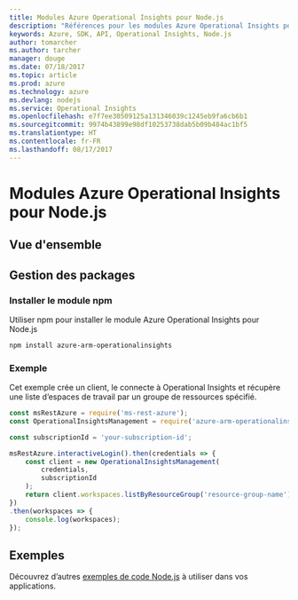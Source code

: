 ```yaml
---
title: Modules Azure Operational Insights pour Node.js
description: "Références pour les modules Azure Operational Insights pour Node.js"
keywords: Azure, SDK, API, Operational Insights, Node.js
author: tomarcher
ms.author: tarcher
manager: douge
ms.date: 07/18/2017
ms.topic: article
ms.prod: azure
ms.technology: azure
ms.devlang: nodejs
ms.service: Operational Insights
ms.openlocfilehash: e7f7ee30509125a131346039c1245eb9fa6cb6b1
ms.sourcegitcommit: 9974b43899e98df10253738dab5b09b484ac1bf5
ms.translationtype: HT
ms.contentlocale: fr-FR
ms.lasthandoff: 08/17/2017
---
```

# <a name="azure-operational-insights-modules-for-nodejs"></a>Modules Azure Operational Insights pour Node.js

## <a name="overview"></a>Vue d'ensemble

## <a name="management-package"></a>Gestion des packages

### <a name="install-the-npm-module"></a>Installer le module npm

Utiliser npm pour installer le module Azure Operational Insights pour Node.js

```bash
npm install azure-arm-operationalinsights
```

### <a name="example"></a>Exemple 

Cet exemple crée un client, le connecte à Operational Insights et récupère une liste d’espaces de travail par un groupe de ressources spécifié.

```javascript
const msRestAzure = require('ms-rest-azure');
const OperationalInsightsManagement = require('azure-arm-operationalinsights');

const subscriptionId = 'your-subscription-id';

msRestAzure.interactiveLogin().then(credentials => {
    const client = new OperationalInsightsManagement(
        credentials,
        subscriptionId
    );
    return client.workspaces.listByResourceGroup('resource-group-name');
})
.then(workspaces => {
    console.log(workspaces);
});
``` 

## <a name="samples"></a>Exemples

Découvrez d’autres [exemples de code Node.js](https://azure.microsoft.com/resources/samples/?platform=nodejs) à utiliser dans vos applications.
